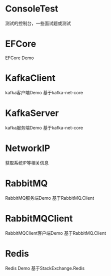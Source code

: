 # ConsoleTest
测试的控制台，一些面试题或测试

# EFCore
EFCore Demo

# KafkaClient
kafka客户端Demo
基于kafka-net-core
# KafkaServer
kafka服务端Demo
基于kafka-net-core

# NetworkIP
获取系统IP等相关信息

# RabbitMQ
RabbitMQ服务端Demo 
基于RabbitMQ.Client
# RabbitMQClient
RabbitMQClient客户端Demo
基于RabbitMQ.Client

# Redis
Redis Demo
基于StackExchange.Redis
